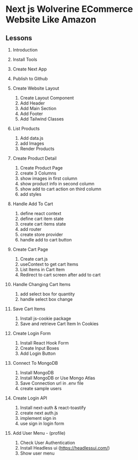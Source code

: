 # Next js Wolverine ECommerce Website Like Amazon

## Lessons

1. Introduction
2. Install Tools
3. Create Next App
4. Publish to Github
5. Create Website Layout
   1. Create Layout Component
   2. Add Header
   3. Add Main Section
   4. Add Footer
   5. Add Tailwind Classes
6. List Products
   1. Add data.js
   2. add Images
   3. Render Products
7. Create Product Detail
   1. Create Product Page
   2. create 3 Columns
   3. show images in first column
   4. show product info in second column
   5. show add to cart action on third column
   6. add styles
8. Handle Add To Cart
   1. define react context
   2. define cart item state
   3. create cart items state
   4. add router
   5. create store provider
   6. handle add to cart button
9. Create Cart Page
   1. Create cart.js
   2. useContext to get cart Items
   3. List Items in Cart Item
   4. Redirect to cart screen after add to cart
10. Handle Changing Cart Items
    1. add select box for quantity
    2. handle select box change
11. Save Cart Items

    1. Install js-cookie package
    2. Save and retrieve Cart Item In Cookies

12. Create Login Form

    1. Install React Hook Form
    2. Create Input Boxes
    3. Add Login Button

13. Connect To MongoDB
    1. Install MongoDB
    2. Install MongoDB or Use Mongo Atlas
    3. Save Connection url in .env file
    4. create sample users
14. Create Login API

    1. Install next-auth & react-toastify
    2. create next auth.js
    3. implement sign in
    4. use sign in login form

15. Add User Menu - (profile)
    1. Check User Authentication
    2. Install Headless ui (https://headlessui.com/)
    3. Show user menu
